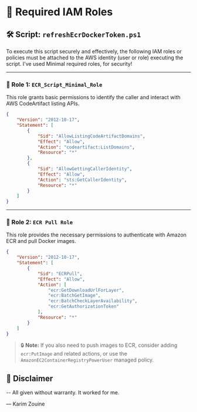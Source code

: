 # 📄 Required IAM Roles

## 🛠️ Script: `refreshEcrDockerToken.ps1`

To execute this script securely and effectively, the following IAM roles or policies must be attached to the AWS identity (user or role) executing the script. I've used Minimal required roles, for security!

------

### 🔐 Role 1: `ECR_Script_Minimal_Role`

This role grants basic permissions to identify the caller and interact with AWS CodeArtifact listing APIs.
```json
{
    "Version": "2012-10-17",
    "Statement": [
        {
            "Sid": "AllowListingCodeArtifactDomains",
            "Effect": "Allow",
            "Action": "codeartifact:ListDomains",
            "Resource": "*"
        },
        {
            "Sid": "AllowGettingCallerIdentity",
            "Effect": "Allow",
            "Action": "sts:GetCallerIdentity",
            "Resource": "*"
        }
    ]
}
```

------

### 🔐 Role 2: `ECR Pull Role`

This role provides the necessary permissions to authenticate with Amazon ECR and pull Docker images.

```json
{
    "Version": "2012-10-17",
    "Statement": [
        {
            "Sid": "ECRPull",
            "Effect": "Allow",
            "Action": [
                "ecr:GetDownloadUrlForLayer",
                "ecr:BatchGetImage",
                "ecr:BatchCheckLayerAvailability",
                "ecr:GetAuthorizationToken"
            ],
            "Resource": "*"
        }
    ]
}
```

> 🔒 **Note:** If you also need to push images to ECR, consider adding `ecr:PutImage` and related actions, or use the `AmazonEC2ContainerRegistryPowerUser` managed policy.



## 📌 Disclaimer

-- All given without warranty. It worked for me.

— Karim Zouine